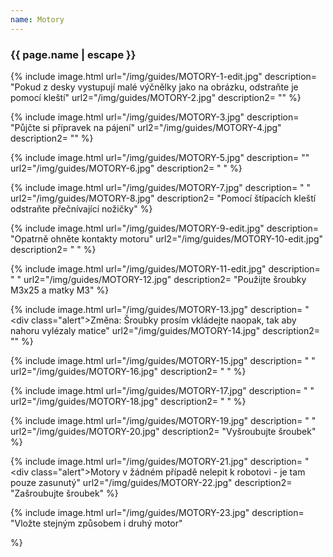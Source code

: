 ```yaml
---
name: Motory
---
```

### {{ page.name | escape }}




{% include image.html
    url="/img/guides/MOTORY-1-edit.jpg"
    description=
        "Pokud z desky vystupují malé výčnělky jako na obrázku, odstraňte je pomocí kleští"
    url2="/img/guides/MOTORY-2.jpg"
    description2=
        ""
%}

{% include image.html
    url="/img/guides/MOTORY-3.jpg"
    description=
        "Půjčte si přípravek na pájení"
    url2="/img/guides/MOTORY-4.jpg"
    description2=
        ""
%}

{% include image.html
    url="/img/guides/MOTORY-5.jpg"
    description=
        ""
    url2="/img/guides/MOTORY-6.jpg"
    description2=
        " "
%}

{% include image.html
    url="/img/guides/MOTORY-7.jpg"
    description=
        " "
    url2="/img/guides/MOTORY-8.jpg"
    description2=
        "Pomocí štípacích kleští odstraňte přečnívající nožičky"
%}

{% include image.html
    url="/img/guides/MOTORY-9-edit.jpg"
    description=
        "Opatrně ohněte kontakty motoru"
    url2="/img/guides/MOTORY-10-edit.jpg"
    description2=
        " "
%}

{% include image.html
    url="/img/guides/MOTORY-11-edit.jpg"
    description=
        " "
    url2="/img/guides/MOTORY-12.jpg"
    description2=
        "Použijte šroubky M3x25 a matky M3"
%}

{% include image.html
    url="/img/guides/MOTORY-13.jpg"
    description=
        "<div class=\"alert\">Změna: Šroubky prosím vkládejte naopak, tak aby nahoru vylézaly matice</div>"
    url2="/img/guides/MOTORY-14.jpg"
    description2=
        ""
%}

{% include image.html
    url="/img/guides/MOTORY-15.jpg"
    description=
        " "
    url2="/img/guides/MOTORY-16.jpg"
    description2=
        " "
%}

{% include image.html
    url="/img/guides/MOTORY-17.jpg"
    description=
        " "
    url2="/img/guides/MOTORY-18.jpg"
    description2=
        " "
%}

{% include image.html
    url="/img/guides/MOTORY-19.jpg"
    description=
        " "
    url2="/img/guides/MOTORY-20.jpg"
    description2=
        "Vyšroubujte šroubek"
%}

{% include image.html
    url="/img/guides/MOTORY-21.jpg"
    description=
        "<div class=\"alert\">Motory v žádném případě nelepit k robotovi - je tam pouze zasunutý</div>"
    url2="/img/guides/MOTORY-22.jpg"
    description2=
        "Zašroubujte šroubek"
%}

{% include image.html
    url="/img/guides/MOTORY-23.jpg"
    description=
        "Vložte stejným způsobem i druhý motor"

%}
